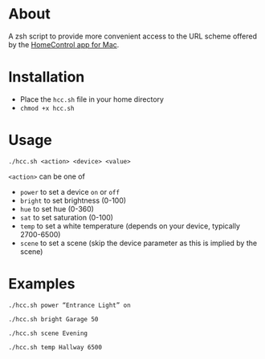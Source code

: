 # About
A zsh script to provide more convenient access to the URL scheme offered by the [HomeControl app for Mac](https://apps.apple.com/nz/app/homecontrol-menu-for-homekit/id1547121417?mt=12).

# Installation
- Place the `hcc.sh` file in your home directory
- `chmod +x hcc.sh`
  
# Usage
`./hcc.sh <action> <device> <value>`

`<action>` can be one of
- `power` to set a device `on` or `off`
- `bright` to set brightness (0-100)
- `hue` to set hue (0-360)
- `sat` to set saturation (0-100)
- `temp` to set a white temperature (depends on your device, typically 2700-6500)
- `scene` to set a scene (skip the device parameter as this is implied by the scene)

# Examples
`./hcc.sh power “Entrance Light” on`

`./hcc.sh bright Garage 50`

`./hcc.sh scene Evening`

`./hcc.sh temp Hallway 6500`